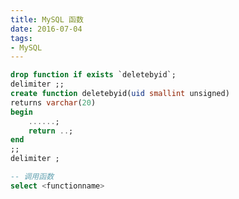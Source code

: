 ```yaml
---
title: MySQL 函数
date: 2016-07-04
tags:
- MySQL
---
```

<!-- TOC -->


<!-- /TOC -->

```sql
drop function if exists `deletebyid`;
delimiter ;;
create function deletebyid(uid smallint unsigned) 
returns varchar(20) 
begin
    ......;
    return ..;
end
;;
delimiter ;

-- 调用函数
select <functionname>
```

